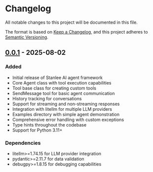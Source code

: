 # Changelog

All notable changes to this project will be documented in this file.

The format is based on [Keep a Changelog](https://keepachangelog.com/en/1.0.0/),
and this project adheres to [Semantic Versioning](https://semver.org/spec/v2.0.0.html).

## [0.0.1] - 2025-08-02

### Added
- Initial release of Stanlee AI agent framework
- Core Agent class with tool execution capabilities
- Tool base class for creating custom tools
- SendMessage tool for basic agent communication
- History tracking for conversations
- Support for streaming and non-streaming responses
- Integration with litellm for multiple LLM providers
- Examples directory with simple agent demonstration
- Comprehensive error handling with custom exceptions
- Type hints throughout the codebase
- Support for Python 3.11+

### Dependencies
- litellm>=1.74.15 for LLM provider integration
- pydantic>=2.11.7 for data validation
- debugpy>=1.8.15 for debugging capabilities

[0.0.1]: https://github.com/amaarora/stanlee/releases/tag/v0.0.1